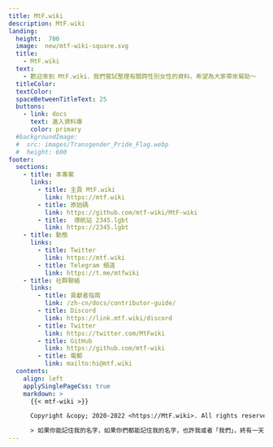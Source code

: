 ```yaml
---
title: MtF.wiki
description: MtF.wiki
landing:
  height:  700
  image:  new/mtf-wiki-square.svg
  title:
    - MtF.wiki
  text:
    - 歡迎來到 MtF.wiki．我們嘗試整理有關跨性別女性的資料，希望為大家帶來幫助～
  titleColor:
  textColor:
  spaceBetweenTitleText: 25
  buttons:
    - link: docs
      text: 進入資料庫
      color: primary
  #backgroundImage:
  #  src: images/Transgender_Pride_Flag.webp
  #  height: 600
footer:
  sections:
    - title: 本專案
      links:
        - title: 主頁 MtF.wiki
          link: https://mtf.wiki
        - title: 原始碼
          link: https://github.com/mtf-wiki/MtF-wiki
        - title:  導航站 2345.lgbt
          link: https://2345.lgbt
    - title: 動態
      links:
        - title: Twitter
          link: https://mtf.wiki
        - title: Telegram 頻道
          link: https://t.me/mtfwiki
    - title: 社群聯絡
      links:
        - title: 貢獻者指南
          link: /zh-cn/docs/contributor-guide/
        - title: Discord
          link: https://link.mtf.wiki/discord
        - title: Twitter
          link: https://twitter.com/MtFwiki
        - title: GitHub
          link: https://github.com/mtf-wiki
        - title: 電郵
          link: mailto:hi@mtf.wiki
  contents:
    align: left
    applySinglePageCss: true
    markdown: >
      {{< mtf-wiki >}}

      Copyright &copy; 2020-2022 <https://MtF.wiki>. All rights reserved.

      > 如果你能記住我的名字，如果你們都能記住我的名字，也許我或者「我們」，終有一天能自由地生存著。
---
```

